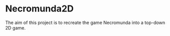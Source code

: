 # Necromunda2D
The aim of this project is to recreate the game Necromunda into a top-down 2D game. 
